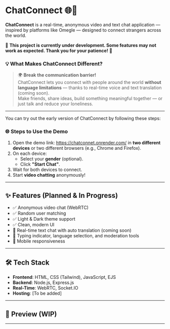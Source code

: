 # ChatConnect 🌐💬

**ChatConnect** is a real-time, anonymous video and text chat application — inspired by platforms like Omegle — designed to connect strangers across the world.

🚧 **This project is currently under development. Some features may not work as expected. Thank you for your patience!** 🚧

### 💡 What Makes ChatConnect Different?

> 🌍 **Break the communication barrier!**  
ChatConnect lets you connect with people around the world **without language limitations** — thanks to real-time voice and text translation (coming soon).  
Make friends, share ideas, build something meaningful together — or just talk and reduce your loneliness.

---

You can try out the early version of ChatConnect by following these steps:

### 🌐 Steps to Use the Demo

1. Open the demo link: https://chatconnet.onrender.com/   in **two different devices** or two different browsers (e.g., Chrome and Firefox).
2. On each device:
   - Select your **gender** (optional).
   - Click **"Start Chat"**.
3. Wait for both devices to connect.
4. Start **video chatting** anonymously!
---

## ✨ Features (Planned & In Progress)

- ✅ Anonymous video chat (WebRTC)
- ✅ Random user matching
- ✅ Light & Dark theme support
- ✅ Clean, modern UI
- 🔄 Real-time text chat with auto translation (coming soon)
- 🔄 Typing indicator, language selection, and moderation tools
- 🔄 Mobile responsiveness

---

## 🛠️ Tech Stack

- **Frontend**: HTML, CSS (Tailwind), JavaScript, EJS
- **Backend**: Node.js, Express.js
- **Real-Time**: WebRTC, Socket.IO
- **Hosting**: [To be added]

---

## 📸 Preview (WIP)

>

---


